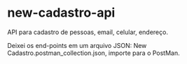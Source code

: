 # new-cadastro-api
API para cadastro de pessoas, email, celular, endereço.

Deixei os end-points em um arquivo JSON: New Cadastro.postman_collection.json, importe para o PostMan.
